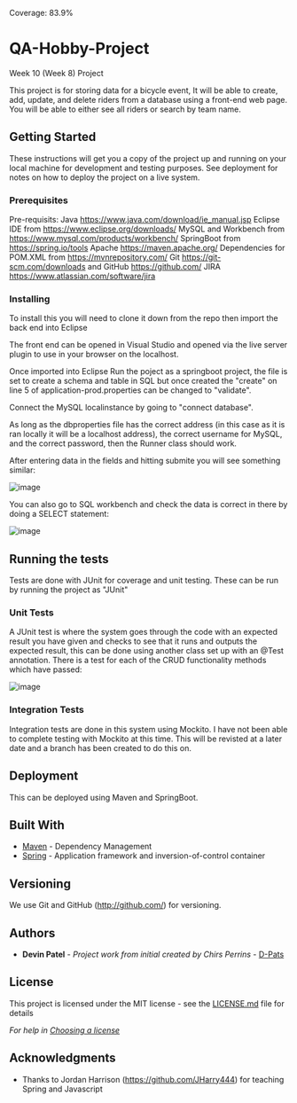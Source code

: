Coverage: 83.9%

# QA-Hobby-Project
Week 10 (Week 8) Project

This project is for storing data for a bicycle event, It will be able to create, add, update, and delete riders from a database using a front-end web page. You will be able to either see all riders or search by team name.


## Getting Started

These instructions will get you a copy of the project up and running on your local machine for development and testing purposes. See deployment for notes on how to deploy the project on a live system.

### Prerequisites

Pre-requisits:
Java https://www.java.com/download/ie_manual.jsp
Eclipse IDE from https://www.eclipse.org/downloads/
MySQL and Workbench from https://www.mysql.com/products/workbench/
SpringBoot from https://spring.io/tools
Apache https://maven.apache.org/
Dependencies for POM.XML from https://mvnrepository.com/
Git https://git-scm.com/downloads and GitHub https://github.com/
JIRA https://www.atlassian.com/software/jira

### Installing

To install this you will need to clone it down from the repo then import the back end into Eclipse

The front end can be opened in Visual Studio and opened via the live server plugin to use in your browser on the localhost.

Once imported into Eclipse Run the poject as a springboot project, the file is set to create a schema and table in SQL but once created the "create" on line 5 of application-prod.properties can be changed to "validate".

Connect the MySQL localinstance by going to "connect database".

As long as the dbproperties file has the correct address (in this case as it is ran locally it will be a localhost address), the correct username for MySQL, and the correct password, then the Runner class should work.

After entering data in the fields and hitting submite you will see something similar:

![image](https://user-images.githubusercontent.com/30010257/181365346-586866e1-d67d-4d97-938d-4975d983d872.png)

You can also go to SQL workbench and check the data is correct in there by doing a SELECT statement:

![image](https://user-images.githubusercontent.com/30010257/181365571-8b7c7eec-8a03-4fee-ab11-f9553565055e.png)

## Running the tests

Tests are done with JUnit for coverage and unit testing. These can be run by running the project as "JUnit"

### Unit Tests 

A JUnit test is where the system goes through the code with an expected result you have given and checks to see that it runs and outputs the expected result, this can be done using another class set up with an @Test annotation. There is a test for each of the CRUD functionality methods which have passed:

![image](https://user-images.githubusercontent.com/30010257/181366121-be9ec41a-7fe4-4788-8dae-da23298cd50a.png)

### Integration Tests 

Integration tests are done in this system using Mockito. I have not been able to complete testing with Mockito at this time. This will be revisted at a later date and a branch has been created to do this on.

## Deployment

This can be deployed using Maven and SpringBoot.

## Built With

* [Maven](https://maven.apache.org/) - Dependency Management
* [Spring](https://spring.io/tools) - Application framework and inversion-of-control container

## Versioning

We use Git and GitHub (http://github.com/) for versioning.

## Authors
* **Devin Patel** - *Project work from initial created by Chirs Perrins* - [D-Pats](https://github.com/D-Pats)

## License

This project is licensed under the MIT license - see the [LICENSE.md](LICENSE.md) file for details 

*For help in [Choosing a license](https://choosealicense.com/)*

## Acknowledgments

* Thanks to Jordan Harrison (https://github.com/JHarry444) for teaching Spring and Javascript

